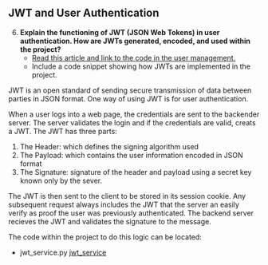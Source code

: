 ## JWT and User Authentication

6. **Explain the functioning of JWT (JSON Web Tokens) in user authentication. How are JWTs generated, encoded, and used within the project?**
   - [Read this article and link to the code in the user management.](https://supertokens.com/blog/what-is-jwt)
   - Include a code snippet showing how JWTs are implemented in the project.

JWT is an open standard of sending secure transmission of data between parties in JSON format. One way of using JWT is for user authentication. 

When a user logs into a web page, the credentials are sent to the backender server. The server validates the login and if the credentials are valid, creats a JWT. The JWT has three parts: 
1) The Header: which defines the signing algorithm used
2) The Payload: which contains the user information encoded in JSON format
3) The Signature: signature of the header and payload using a secret key known only by the sever.

The JWT is then sent to the client to be stored in its session cookie. Any subsequent request always includes the JWT that the server an easily verify as proof the user was previously authenticated. The backend server recieves the JWT and validates the signature to the message.

The code within the project to do this logic can be located:
- jwt_service.py [jwt_service](../app/services/jwt_service.py)
